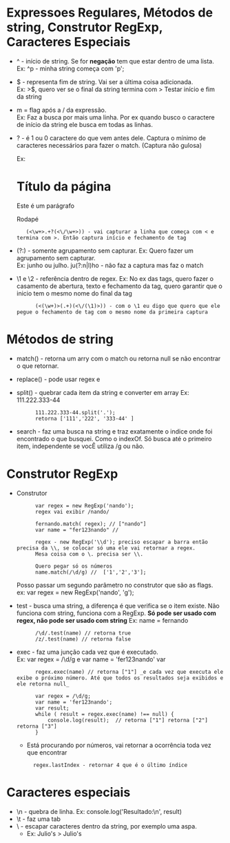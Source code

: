 # Expressoes Regulares, Métodos de string, Construtor RegExp, Caracteres Especiais

* ^ - início de string. Se for **negação** tem que estar dentro de uma lista.   
    Ex: ^p - minha string começa com 'p';
* $ - representa fim de string. Vai ser a última coisa adicionada.   
    Ex: >$, quero ver se o final da string termina com >
    Testar início e fim da string 
* m = flag após a / da expressão.  
    Ex: Faz a busca por mais uma linha. Por ex quando busco o caractere de início da string ele busca em todas as linhas.
* ? - é 1 ou 0 caractere do que vem antes dele. Captura o mínimo de caracteres necessários para fazer o match. (Captura não gulosa) 

    Ex: <h1>Título da página</h1><p>Este é um parágrafo</p><footer>Rodapé</footer>

         (<\w+>.+?(<\/\w+>)) - vai capturar a linha que começa com < e termina com >. Então captura início e fechamento de tag

* (?:) - somente agrupamento sem capturar. Ex: Quero fazer um agrupamento sem capturar.   
    Ex: junho ou julho.
                ju(?:n|l)ho - não faz a captura mas faz o match
* \1 e \2 - referência dentro de regex.
    Ex: No ex das tags, quero fazer o casamento de abertura, texto e fechamento da tag, quero garantir que o inicio tem o mesmo nome do final da tag

            (<(\w+)>(.+)(<\/(\1)>)) - com o \1 eu digo que quero que ele pegue o fechamento de tag com o mesmo nome da primeira captura


# Métodos de string

* match() - retorna um arry com o match ou retorna null se não encontrar o que retornar.
* replace() - pode usar regex e 
* split() - quebrar cada item da string e converter em array
    Ex: 111.222.333-44 
            
            111.222.333-44.split('.'); 
            retorna ['111','222', '333-44' ]
* search - faz uma busca na string e traz exatamente o indice onde foi encontrado o que busquei. Como o indexOf. Só busca até o primeiro item, independente se vocÊ utiliza /g ou não.


# Construtor RegExp

* Construtor

            var regex = new RegExp('nando');
            regex vai exibir /nando/

            fernando.match( regex); // ["nando"]
            var name = "fer123nando" //

            regex - new RegExp('\\d'); preciso escapar a barra então precisa da \\, se colocar só uma ele vai retornar a regex.
            Mesa coisa com o \. precisa ser \\.

            Quero pegar só os números
            name.match(/\d/g) //  ['1','2','3'];

    Posso passar um segundo parâmetro no construtor que são as flags.   
    ex: var regex = new RegExp('nando', 'g');

* test - busca uma string, a diferença é que verifica se o item existe. Não funciona com string, funciona com a RegExp. **Só pode ser usado com regex, não pode ser usado com string**
        Ex: name = fernando

            /\d/.test(name) // retorna true
            /z/.test(name) // retorna false

* exec - faz uma junção cada vez que é executado.  
    Ex: var regex = /\d/g e var name = 'fer123nando' var

            regex.exec(name) // retorna ["1"] _e cada vez que executa ele exibe o próximo número. Até que todos os resultados seja exibidos e ele retorna null_

            var regex = /\d/g;
            var name = 'fer123nando';
            var result;
            while ( result = regex.exec(name) !== null) {
                console.log(result);  // retorna ["1"] retorna ["2"] retorna ["3"]
            }

    - Está procurando por números, vai retornar a ocorrência toda vez que encontrar

            regex.lastIndex - retornar 4 que é o último índice


# Caracteres especiais

* \n - quebra de linha. Ex: console.log('Resultado:\n', result)
* \t - faz uma tab
* \ - escapar caracteres dentro da string, por exemplo uma aspa. 
    - Ex: Julio's > Julio\'s